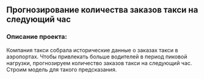 ## Прогнозирование количества заказов такси на следующий час

### Описание проекта: 

Компания такси собрала исторические данные о заказах такси в аэропортах. Чтобы привлекать больше водителей в период пиковой нагрузки, прогнозируем количество заказов такси на следующий час. Строим модель для такого предсказания.
